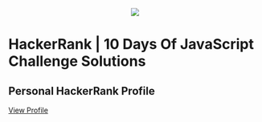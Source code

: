 <p align="center">
    <a href="https://www.hackerrank.com/anujf0510">
       <img src="https://img.icons8.com/windows/96/26e07f/hackerrank.png"/>
    </a>
</p>

# HackerRank | 10 Days Of JavaScript Challenge Solutions

## Personal HackerRank Profile

[View Profile](https://www.hackerrank.com/anujf0510)


